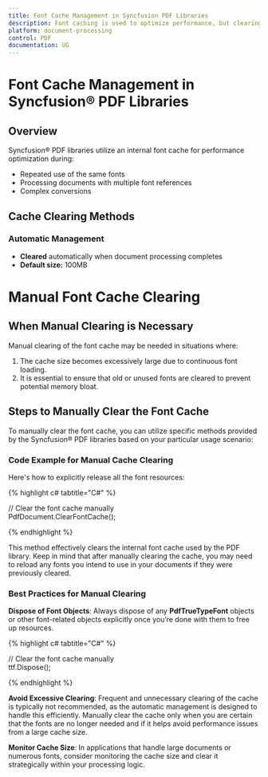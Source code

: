 ```yaml
---
title: Font Cache Management in Syncfusion PDF Libraries
description: Font caching is used to optimize performance, but clearing it properly can help avoid memory leaks or font rendering issues. Learn how to manage the font cache in Syncfusion PDF libraries.
platform: document-processing
control: PDF
documentation: UG
---
```


# Font Cache Management in Syncfusion</sup>&reg;</sup> PDF Libraries

## Overview
Syncfusion</sup>&reg;</sup> PDF libraries utilize an internal font cache for performance optimization during:
* Repeated use of the same fonts
* Processing documents with multiple font references
* Complex conversions

## Cache Clearing Methods

### Automatic Management
* **Cleared** automatically when document processing completes
* **Default size:** 100MB

# Manual Font Cache Clearing

## When Manual Clearing is Necessary
Manual clearing of the font cache may be needed in situations where:
1. The cache size becomes excessively large due to continuous font loading.
2. It is essential to ensure that old or unused fonts are cleared to prevent potential memory bloat.

## Steps to Manually Clear the Font Cache

To manually clear the font cache, you can utilize specific methods provided by the Syncfusion</sup>&reg;</sup> PDF libraries based on your particular usage scenario:

### Code Example for Manual Cache Clearing

Here's how to explicitly release all the font resources:

{% highlight c# tabtitle="C#" %}

// Clear the font cache manually  
PdfDocument.ClearFontCache();

{% endhighlight %}

This method effectively clears the internal font cache used by the PDF library. Keep in mind that after manually clearing the cache, you may need to reload any fonts you intend to use in your documents if they were previously cleared.

### Best Practices for Manual Clearing

**Dispose of Font Objects**: Always dispose of any <b>PdfTrueTypeFont</b> objects or other font-related objects explicitly once you’re done with them to free up resources.

{% highlight c# tabtitle="C#" %}

// Clear the font cache manually  
ttf.Dispose();

{% endhighlight %}

**Avoid Excessive Clearing**: Frequent and unnecessary clearing of the cache is typically not recommended, as the automatic management is designed to handle this efficiently. Manually clear the cache only when you are certain that the fonts are no longer needed and if it helps avoid performance issues from a large cache size.

**Monitor Cache Size**: In applications that handle large documents or numerous fonts, consider monitoring the cache size and clear it strategically within your processing logic.
